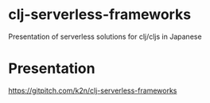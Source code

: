 # clj-serverless-frameworks
Presentation of serverless solutions for clj/cljs in Japanese

# Presentation 
https://gitpitch.com/k2n/clj-serverless-frameworks
